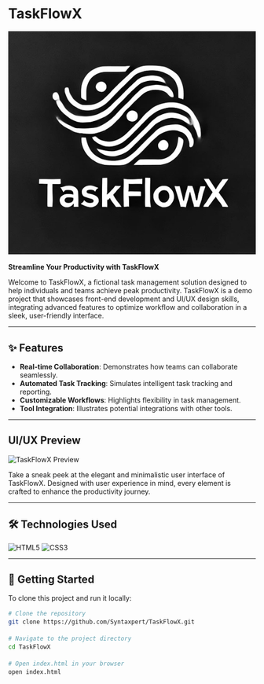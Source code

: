 # TaskFlowX

![TaskFlowX Logo](https://github.com/Syntaxpert/public-images3/blob/main/image_123650291%20(3).JPG?raw=true)

**Streamline Your Productivity with TaskFlowX**

Welcome to TaskFlowX, a fictional task management solution designed to help individuals and teams achieve peak productivity. TaskFlowX is a demo project that showcases front-end development and UI/UX design skills, integrating advanced features to optimize workflow and collaboration in a sleek, user-friendly interface.

---

## ✨ Features

- **Real-time Collaboration**: Demonstrates how teams can collaborate seamlessly.
- **Automated Task Tracking**: Simulates intelligent task tracking and reporting.
- **Customizable Workflows**: Highlights flexibility in task management.
- **Tool Integration**: Illustrates potential integrations with other tools.

---

## UI/UX Preview

![TaskFlowX Preview](https://github.com/Syntaxpert/public-images4/blob/main/screenshot-127_0_0_1_5500-2024_08_20-18_40_51.png?raw=true)

Take a sneak peek at the elegant and minimalistic user interface of TaskFlowX. Designed with user experience in mind, every element is crafted to enhance the productivity journey.

---

## 🛠️ Technologies Used

![HTML5](https://img.shields.io/badge/HTML5-%23E34F26.svg?style=flat&logo=html5&logoColor=white)
![CSS3](https://img.shields.io/badge/CSS3-%231572B6.svg?style=flat&logo=css3&logoColor=white)

---

## 🚀 Getting Started

To clone this project and run it locally:

```bash
# Clone the repository
git clone https://github.com/Syntaxpert/TaskFlowX.git

# Navigate to the project directory
cd TaskFlowX

# Open index.html in your browser
open index.html
